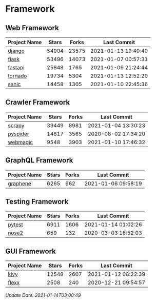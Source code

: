 # Framework

## Web Framework
| Project Name | Stars | Forks | Last Commit |
| ------------ | ----- | ----- | ----------- |
| [django](https://github.com/django/django) | 54904 | 23575 | 2021-01-13 19:40:40 |
| [flask](https://github.com/pallets/flask) | 53496 | 14073 | 2021-01-07 00:57:31 |
| [fastapi](https://github.com/tiangolo/fastapi) | 25848 | 1765 | 2021-01-09 21:24:44 |
| [tornado](https://github.com/tornadoweb/tornado) | 19734 | 5304 | 2021-01-13 12:52:20 |
| [sanic](https://github.com/sanic-org/sanic) | 14458 | 1305 | 2021-01-10 22:45:36 |

## Crawler Framework
| Project Name | Stars | Forks | Last Commit |
| ------------ | ----- | ----- | ----------- |
| [scrapy](https://github.com/scrapy/scrapy) | 39449 | 8981 | 2021-01-04 13:30:23 |
| [pyspider](https://github.com/binux/pyspider) | 14817 | 3565 | 2020-08-02 17:34:20 |
| [webmagic](https://github.com/code4craft/webmagic) | 9548 | 3903 | 2021-01-10 17:46:32 |

## GraphQL Framework
| Project Name | Stars | Forks | Last Commit |
| ------------ | ----- | ----- | ----------- |
| [graphene](https://github.com/graphql-python/graphene) | 6265 | 662 | 2021-01-06 09:58:19 |

## Testing Framework
| Project Name | Stars | Forks | Last Commit |
| ------------ | ----- | ----- | ----------- |
| [pytest](https://github.com/pytest-dev/pytest) | 6911 | 1606 | 2021-01-14 01:02:26 |
| [nose2](https://github.com/nose-devs/nose2) | 659 | 132 | 2020-03-03 16:52:03 |

## GUI Framework
| Project Name | Stars | Forks | Last Commit |
| ------------ | ----- | ----- | ----------- |
| [kivy](https://github.com/kivy/kivy) | 12548 | 2607 | 2021-01-12 08:22:39 |
| [flexx](https://github.com/flexxui/flexx) | 2508 | 240 | 2020-12-21 09:54:57 |

*Update Date: 2021-01-14T03:00:49*
